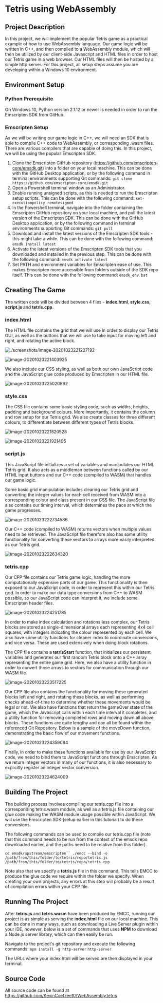 # Tetris using WebAssembly

## Project Description

In this project, we will implement the popular Tetris game as a practical example of how to use WebAssembly language. Our game logic will be written in C++, and then compiled to a WebAssembly module, which will then be utilized by our client-side Javascript and HTML files in order to host our Tetris game in a web browser. Our HTML files will then be hosted by a simple http server. For this project, all setup steps assume you are developing within a Windows 10 environment.

## Environment Setup

### Python Prerequisite

On Windows 10, Python version 2.1.12 or newer is needed in order to run the Emscripten SDK from GitHub. 

### Emscripten Setup

As we will be writing our game logic in C++, we will need an SDK that is able to compile C++ code to WebAssembly, or corresponding .wasm files. There are various compilers that are capable of doing this. In this project, we will be using the popular Emscripten SDK.

1. Clone the Emscripten GitHub repository (https://github.com/emscripten-core/emsdk.git) into a folder on your local machine.
   This can be done with the GitHub Desktop application, or by the following command in terminal environments supporting Git commands: 
   `git clone https://github.com/emscripten-core/emsdk.git`
2. Open a Powershell terminal window as an Administrator.
3. Enable running unsigned scripts, as this is needed to run the Emscripten setup scripts.
   This can be done with the following command: 
   `set-executionpolicy remotesigned`
4. In the Powershell terminal, navigate into the folder containing the Emscripten GitHub repository on your local machine, and pull the latest version of the Emscripten SDK. 
   This can be done with the GitHub Desktop application, or by the following command in terminal environments supporting Git commands: `git pull`
5. Download and install the latest versions of the Emscripten SDK tools - this might take a while. 
   This can be done with the following command: 
   `emsdk install latest`
6. Activate the latest versions of the Emscripten SDK tools that you downloaded and installed in the previous step.
   This can be done with the following command: 
   `emsdk activate latest`
7. Set PATH and environment variables for Emscripten ease of use. This makes Emscripten more accessible from folders outside of the SDK repo itself.
   This can be done with the following command: 
   `emsdk_env.bat`

## Creating The Game

The written code will be divided between 4 files - **index.html**, **style.css**, **script.js** and **tetris.cpp**.

### index.html

The HTML file contains the grid that we will use in order to display our Tetris GUI, as well as the buttons that we will use to take input for moving left and right, and rotating the active block.

![./screenshots/image-20201023221227192](.\screenshots\image-20201023221227192.png)

![image-20201023221403925](.\screenshots\image-20201023221403925.png)

We also include our CSS styling, as well as both our own JavaScript code and the JavaScript glue code produced by Emscripten in our HTML file. 

![image-20201023225020892](.\screenshots\image-20201023225020892.png)

### style.css

The CSS file contains some basic styling code, such as widths, heights, padding and background colours. 
More importantly, it contains the column and row setup for our Tetris grid. 
We also create classes for three different colours, to differentiate between different types of Tetris blocks. 

![image-20201023221820528](.\screenshots\image-20201023221820528.png)

![image-20201023221921495](.\screenshots\image-20201023221921495.png)

### script.js

This JavaScript file initializes a set of variables and manipulates our HTML Tetris grid. It also acts as a middleman between functions called by our HTML input buttons and our C++ code (compiled to WASM) that handles our game logic.

Some basic grid manipulation includes clearing our Tetris grid and converting the integer values for each cell received from WASM into a corresponding colour and class present in our CSS file. The JavaScript file also contains our timing interval, which determines the pace at which the game progresses. 

![image-20201023222734586](.\screenshots\image-20201023222734586.png)

Our C++ code (compiled to WASM) returns vectors when multiple values need to be retrieved. The JavaScript file therefore also has some utility functionality for converting these vectors to arrays more easily interpreted as our Tetris grid.

![image-20201023222634320](.\screenshots\image-20201023222634320.png)

### tetris.cpp

Our CPP file contains our Tetris game logic, handling the more computationally expensive parts of our game. This functionality is then exposed to our JavaScript code, in order to represent this within our Tetris grid. In order to make our data type conversions from C++ to WASM possible, so our JavaScript code can interpret it, we include some Emscripten header files.

![image-20201023224251785](.\screenshots\image-20201023224251785.png)

In order to make index calculation and rotations less complex, our Tetris blocks are stored as single-dimensional arrays each representing 4x4 cell squares, with integers indicating the colour represented by each cell. We also have some utility functions for cleaner index to coordinate conversions, and vice versa. These are used extensively when doing block rotations.

The CPP file contains a **tetrisStart** function, that initializes our persistent variables and generates our first random Tetris block onto a C++ array representing the entire game grid. Here, we also have a utility function in order to convert these arrays to vectors for communication through our WASM file. 

![image-20201023223517225](.\screenshots\image-20201023223517225.png)

Our CPP file also contains the functionality for moving these generated blocks left and right, and rotating these blocks, as well as performing checks ahead-of-time to determine whether these movements would be legal or not. We also have functions that return the gameOver state of the game, which the Javascript calls within each time interval it completes, and a utility function for removing completed rows and moving down all above blocks. These functions are quite lengthy and can all be found within the referenced Git Repository. Below is a sample of the moveDown function, demonstrating the basic flow of our movement functions.

![image-20201023224359084](.\screenshots\image-20201023224359084.png)

Finally, in order to make these functions available for use by our JavaScript code, we need to bind them to JavaScript functions through Emscripten. As we return integer vectors in many of our functions, it is also necessary to explicitly register an integer vector conversion.

![image-20201023224624009](.\screenshots\image-20201023224624009.png)

## Building The Project

The building process involves compiling our tetris.cpp file into a corresponding tetris.wasm module, as well as a tetris.js file containing our glue code making the WASM module usage possible within JavaScript. We will use the Emscripten SDK (setup earlier in this tutorial) to do these conversions.

The following commands can be used to compile our tetris.cpp file (note that this command needs to be run from the context of the emsdk repo downloaded earlier, and the paths need to be relative from this folder).

`cd emsdk/upstream/emscripten``
./emcc --bind -o /path/from/this/folder/to/tetris/repo/tetris.js /path/from/this/folder/to/tetris/repo/tetris.cpp`

Note also that we specify a **tetris.js** file in this command. This tells EMCC to produce the glue code we require within the folder we specify. When creating your own projects, any errors at this step will probably be a result of compilation errors within your CPP file.

## Running The Project

After **tetris.js** and **tetris.wasm** have been produced by EMCC, running our project is as simple as serving the **index.html** file on our local machine. This can be done in many ways, such as downloading a Live Server plugin within your IDE, however, below is a set of commands that uses **NPM** to download a Node.js server library, which can then easily be run.

Navigate to the project's git repository and execute the following commands:
`npm install -g http-server`
`http-server`

The URLs where your index.html will be served are then displayed in your terminal.

## Source Code

All source code can be found at https://github.com/KevinCoetzee10/WebAssemblyTetris